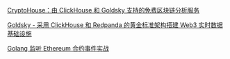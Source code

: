 [CryptoHouse：由 ClickHouse 和 Goldsky 支持的免费区块链分析服务](https://mp.weixin.qq.com/s/oYN-0ZkqmGpjYaJttqdIXA) 

[Goldsky - 采用 ClickHouse 和 Redpanda 的黄金标准架构搭建 Web3 实时数据基础设施](https://mp.weixin.qq.com/s/wn5Da4bn3B8TBAFogZdLyw)

[Golang 监听 Ethereum 合约事件实战](https://mp.weixin.qq.com/s/YxqEpFS5APID1tOtTEXJ8w)